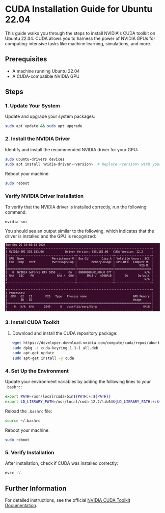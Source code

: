# CUDA Installation Guide for Ubuntu 22.04

This guide walks you through the steps to install NVIDIA's CUDA toolkit on Ubuntu 22.04. CUDA allows you to harness the power of NVIDIA GPUs for computing-intensive tasks like machine learning, simulations, and more.

## Prerequisites
- A machine running Ubuntu 22.04
- A CUDA-compatible NVIDIA GPU

## Steps

### 1. Update Your System
Update and upgrade your system packages:
```bash
sudo apt update && sudo apt upgrade
```

### 2. Install the NVIDIA Driver
Identify and install the recommended NVIDIA driver for your GPU:
```bash
sudo ubuntu-drivers devices
sudo apt install nvidia-driver-<version>  # Replace <version> with your recommended driver
```

Reboot your machine:
```bash
sudo reboot
```
### Verify NVIDIA Driver Installation
To verify that the NVIDIA driver is installed correctly, run the following command:
```bash
nvidia-smi
```

You should see an output similar to the following, which indicates that the driver is installed and the GPU is recognized:

![NVIDIA-SMI Output](/rsrc/image.png)


### 3. Install CUDA Toolkit
1. Download and install the CUDA repository package:
   ```bash
   wget https://developer.download.nvidia.com/compute/cuda/repos/ubuntu2204/x86_64/cuda-keyring_1.1-1_all.deb
   sudo dpkg -i cuda-keyring_1.1-1_all.deb
   sudo apt-get update
   sudo apt-get install -y cuda
   ```

### 4. Set Up the Environment
Update your environment variables by adding the following lines to your `.bashrc`:
```bash
export PATH=/usr/local/cuda/bin${PATH:+:${PATH}}
export LD_LIBRARY_PATH=/usr/local/cuda-12.2/lib64${LD_LIBRARY_PATH:+:${LD_LIBRARY_PATH}}
```

Reload the `.bashrc` file:
```bash
source ~/.bashrc
```

Reboot your machine:
```bash
sudo reboot
```

### 5. Verify Installation
After installation, check if CUDA was installed correctly:
```bash
nvcc -V
```

## Further Information
For detailed instructions, see the official [NVIDIA CUDA Toolkit Documentation](https://docs.nvidia.com/cuda/).
